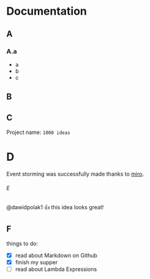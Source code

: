 # Documentation

## A

### A.a
- a
- b
- c

## B
## C
Project name:
`1000 ideas`
# D
Event storming was successfully made thanks to [miro](https://miro.com).
###### E
@dawidpolak1 :+1: this idea looks great!
## F
things to do:
- [x] read about Markdown on Github
- [x] finish my supper
- [ ] read about Lambda Expressions
